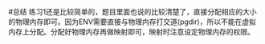 #总结
练习1还是比较简单的，题目里面也说的比较清楚了，直接分配相应的大小的物理内存即可。因为ENV需要直接与物理内存打交道(pgdir)，所以不能在虚拟内存上分配。分配好物理内存再做映射即可，映射时注意设定物理内存的权限。
